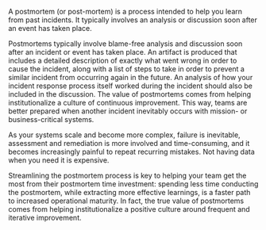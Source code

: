 A postmortem (or post-mortem) is a process intended to help you learn from past incidents. It typically involves an analysis or discussion soon after an event has taken place.

Postmortems typically involve blame-free analysis and discussion soon after an incident or event has taken place. An artifact is produced that includes a detailed description of exactly what went wrong in order to cause the incident, along with a list of steps to take in order to prevent a similar incident from occurring again in the future. An analysis of how your incident response process itself worked during the incident should also be included in the discussion. The value of postmortems comes from helping institutionalize a culture of continuous improvement. This way, teams are better prepared when another incident inevitably occurs with mission- or business-critical systems.

As your systems scale and become more complex, failure is inevitable, assessment and remediation is more involved and time-consuming, and it becomes increasingly painful to repeat recurring mistakes. Not having data when you need it is expensive.

Streamlining the postmortem process is key to helping your team get the most from their postmortem time investment: spending less time conducting the postmortem, while extracting more effective learnings, is a faster path to increased operational maturity. In fact, the true value of postmortems comes from helping institutionalize a positive culture around frequent and iterative improvement.
